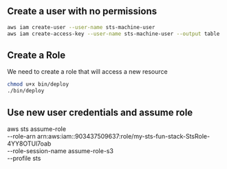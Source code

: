 ## Create a user with no permissions

```sh
aws iam create-user --user-name sts-machine-user
aws iam create-access-key --user-name sts-machine-user --output table
```

## Create a Role

We need to create a role that will access a new resource

```sh
chmod u+x bin/deploy
./bin/deploy
```

## Use new user credentials and assume role
aws sts assume-role \
    --role-arn arn:aws:iam::903437509637:role/my-sts-fun-stack-StsRole-4YY8OTUl7oab \
    --role-session-name assume-role-s3 \
    --profile sts

    